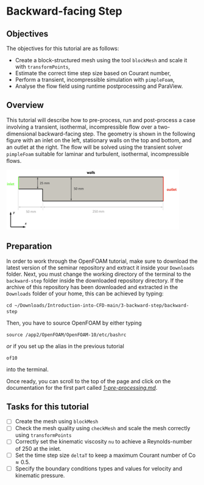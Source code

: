 # Backward-facing Step

## Objectives

The objectives for this tutorial are as follows:
  * Create a block-structured mesh using the tool `blockMesh` and scale it with `transformPoints`,
  * Estimate the correct time step size based on Courant number,
  * Perform a transient, incompressible simulation with `pimpleFoam`,
  * Analyse the flow field using runtime postprocessing and ParaView.


## Overview

This tutorial will describe how to pre-process, run and post-process a case involving a transient, isothermal, incompressible ﬂow over a two-dimensional backward-facing step. The geometry is shown in the following figure with an inlet on the left, stationary walls on the top and bottom, and an outlet at the right. The ﬂow will be solved using the transient solver `pimpleFoam` suitable for laminar and turbulent, isothermal, incompressible ﬂows.

<img src="./figures/backward-step-geometry.png" width="90%">


## Preparation

In order to work through the OpenFOAM tutorial, make sure to download the latest version of the seminar repository and extract it inside your `Downloads` folder. Next, you must change the working directory of the terminal to the `backward-step` folder inside the downloaded repository directory. If the archive of this repository has been downloaded and extracted in the `Downloads` folder of your home, this can be achieved by typing:

```
cd ~/Downloads/Introduction-into-CFD-main/3-backward-step/backward-step
```

Then, you have to source OpenFOAM by either typing

```
source /app2/OpenFOAM/OpenFOAM-10/etc/bashrc
```

*or* if you set up the alias in the previous tutorial

```
of10
```

into the terminal.

Once ready, you can scroll to the top of the page and click on the documentation for the first part called [*1-pre-processing.md*](./1-pre-processing.md).

## Tasks for this tutorial

 - [ ] Create the mesh using `blockMesh`
 - [ ] Check the mesh quality using `checkMesh` and scale the mesh correctly using `transformPoints` 
 - [ ] Correctly set the kinematic viscosity `nu` to achieve a Reynolds-number of 250 at the inlet.
 - [ ] Set the time step size `deltaT` to keep a maximum Courant number of $\text{Co} \approx 0.5$.
 - [ ] Specify the boundary conditions types and values for velocity and kinematic pressure.
